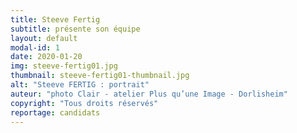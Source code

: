 ```yaml
---
title: Steeve Fertig
subtitle: présente son équipe
layout: default
modal-id: 1
date: 2020-01-20
img: steeve-fertig01.jpg
thumbnail: steeve-fertig01-thumbnail.jpg
alt: "Steeve FERTIG : portrait"
auteur: "photo Clair - atelier Plus qu’une Image - Dorlisheim"
copyright: "Tous droits réservés"   
reportage: candidats
---
```


